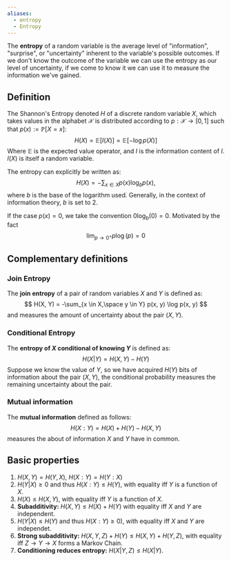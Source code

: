 ```yaml
---
aliases:
  - entropy
  - Entropy
---
```

The **entropy** of a random variable is the average level of "information", "surprise", or "uncertainty" inherent to the variable's possible outcomes. If we don't know the outcome of the variable we can use the entropy as our level of uncertainty, if we come to know it we can use it to measure the information we've gained.

## Definition
The Shannon's Entropy denoted $H$ of a discrete random variable $X$, which takes values in the alphabet $\mathcal{X}$ is distributed according to $p: \mathcal{X} \to [0, 1]$ such that $p(x) := \mathbb{P}[X = x]$:
$$
H(X) = \mathbb{E}[I(X)] = \mathbb{E}[-\log p(X)]
$$
Where $\mathbb{E}$ is the expected value operator, and $I$ is the information content of $I$. $I(X)$ is itself a random variable.

The entropy can explicitly be written as:
$$
H(X) = - \sum_{x\in X} p(x)\log_b p(x),
$$
where  $b$ is the base of the logarithm used. Generally, in the context of information theory, $b$ is set to $2$.

If the case $p(x) = 0$, we take the convention $0\log_b(0) = 0$. Motivated by the fact
$$\lim_{p\to 0^+} p\log (p) = 0$$

## Complementary definitions
### Join Entropy
The __join entropy__ of a pair of random variables $X$ and $Y$ is defined as:
$$
H(X, Y) = -\sum_{x \in X,\space y \in Y} p(x, y) \log p(x, y)
$$
and measures the amount of uncertainty about the pair $(X, Y)$.

### Conditional Entropy
The **entropy of $X$ conditional of knowing $Y$** is defined as:
$$
H(X|Y) = H(X, Y) - H(Y)
$$
Suppose we know the value of $Y$, so we have acquired $H(Y)$ bits of information about the pair $(X, Y)$, the conditional probability measures the remaining uncertainty about the pair.

### Mutual information
The **mutual information** defined as follows:
$$
H(X : Y) = H(X) + H(Y) - H(X, Y)
$$
measures the about of information $X$ and $Y$ have in common.

## Basic properties

1. $H(X, Y) = H(Y, X)$, $H(X : Y) = H(Y:X)$
2. $H(Y|X) \ge 0$ and thus $H(X:Y) \leq H(Y)$, with equality iff $Y$ is a function of $X$.
3. $H(X) \leq H(X, Y)$, with equality iff $Y$ is a function of $X$.
4. **Subadditivity:** $H(X, Y) \leq H(X) + H(Y)$ with equality iff $X$ and $Y$ are independent.
5. $H(Y|X) \leq H(Y)$ and thus $H(X:Y) \geq 0)$, with equality iff $X$ and $Y$ are independet.
6. **Strong subadditivity:** $H(X, Y, Z) + H(Y) \leq H(X, Y) + H(Y, Z)$, with equality iff $Z\to Y\to X$ forms a Markov Chain.
7. **Conditioning reduces entropy:** $H(X|Y,Z) \leq H(X|Y)$.

